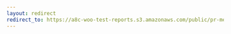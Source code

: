 ```yaml
---
layout: redirect
redirect_to: https://a8c-woo-test-reports.s3.amazonaws.com/public/pr-merge/43716/e2e/index.html
---
```

